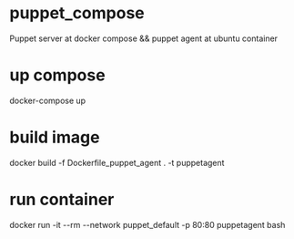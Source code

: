 # puppet_compose
Puppet server at docker compose &amp;&amp; puppet agent at ubuntu container

# up compose
docker-compose up

# build image 
docker build -f Dockerfile_puppet_agent . -t puppetagent

# run container
docker run -it --rm --network puppet_default -p 80:80 puppetagent bash

